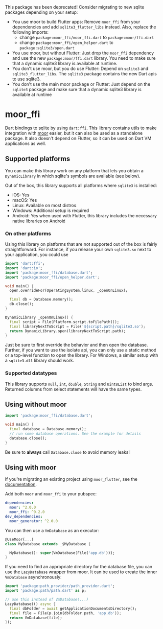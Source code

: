 This package has been deprecated! Consider migrating to new sqlite packages depending on your setup:

- You use moor to build Flutter apps: Remove `moor_ffi` from your dependencies and add `sqlite3_flutter_libs`
  instead. Also, replace the following imports:
   - change `package:moor_ffi/moor_ffi.dart` to `package:moor/ffi.dart`
   - change `package:moor_ffi/open_helper.dart` to `package:sqlite3/open.dart` 
- You use moor, but without Flutter: Just drop the `moor_ffi` dependency and use the new
  `package:moor/ffi.dart` library. You need to make sure that a dynamic sqlite3 library is
   available at runtime.
- You don't use moor, but you do use Flutter: Depend on `sqlite3` and `sqlite3_flutter_libs`. The
  `sqlite3` package contains the new Dart apis to use sqlite3.
- You don't use the main moor package or Flutter: Just depend on the `sqlite3` package and make sure that a
  dynamic sqlite3 library is available at runtime

# moor_ffi

Dart bindings to sqlite by using `dart:ffi`. This library contains utils to make
integration with [moor](https://pub.dev/packages/moor) easier, but it can also be used
as a standalone package. It also doesn't depend on Flutter, so it can be used on Dart VM
applications as well.

## Supported platforms
You can make this library work on any platform that lets you obtain a `DynamicLibrary`
in which sqlite's symbols are available (see below).

Out of the box, this library supports all platforms where `sqlite3` is installed:
- iOS: Yes 
- macOS: Yes
- Linux: Available on most distros
- Windows: Additional setup is required
- Android: Yes when used with Flutter, this library includes the necessary native libraries on Android

### On other platforms
Using this library on platforms that are not supported out of the box is fairly 
straightforward. For instance, if you release your own `sqlite3.so` next to your application,
you could use
```dart
import 'dart:ffi';
import 'dart:io';
import 'package:moor_ffi/database.dart';
import 'package:moor_ffi/open_helper.dart';

void main() {
  open.overrideFor(OperatingSystem.linux, _openOnLinux);

  final db = Database.memory();
  db.close();
}

DynamicLibrary _openOnLinux() {
  final script = File(Platform.script.toFilePath());
  final libraryNextToScript = File('${script.path}/sqlite3.so');
  return DynamicLibrary.open(libraryNextToScript.path);
}
```
Just be sure to first override the behavior and then open the database. Further,
if you want to use the isolate api, you can only use a static method or a top-level
function to open the library. For Windows, a similar setup with a `sqlite3.dll` library
should work.

### Supported datatypes
This library supports `null`, `int`, `double`, `String` and `Uint8List` to bind args.
Returned columns from select statements will have the same types.

## Using without moor
```dart
import 'package:moor_ffi/database.dart';

void main() {
  final database = Database.memory();
  // run some database operations. See the example for details
  database.close();
}
```

Be sure to __always__ call `Database.close` to avoid memory leaks!

## Using with moor
If you're migrating an existing project using `moor_flutter`, see the 
[documentation](https://moor.simonbinder.eu/docs/other-engines/vm/#migrating-from-moor-flutter-to-moor-ffi).

Add both `moor` and `moor_ffi` to your pubspec:
```yaml
dependencies:
  moor: ^2.0.0
  moor_ffi: ^0.2.0
dev_dependencies:
  moor_generator: ^2.0.0
```

You can then use a `VmDatabase` as an executor:
```dart
@UseMoor(...)
class MyDatabase extends _$MyDatabase {

  MyDatabase(): super(VmDatabase(File('app.db')));
}
```
If you need to find an appropriate directory for the database file, you can use the `LazyDatabase` wrapper
from moor. It can be used to create the inner `VmDatabase` asynchronously:
```dart
import 'package:path_provider/path_provider.dart';
import 'package:path/path.dart' as p;

// use this instead of VmDatabase(...)
LazyDatabase(() async {
  final dbFolder = await getApplicationDocumentsDirectory();
  final file = File(p.join(dbFolder.path, 'app.db'));
  return VmDatabase(file);
});
```